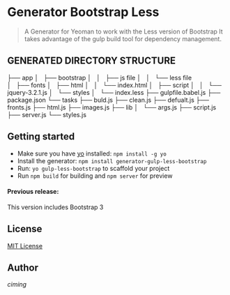 # Generator Bootstrap Less 

> A Generator for Yeoman to work with the Less version of Bootstrap
It takes advantage of the gulp build tool for dependency management.

## GENERATED DIRECTORY STRUCTURE

├── app
│   ├── bootstrap
│   │   ├── js file
│   │   └── less file  
│   ├── fonts
│   ├── html
│   │   └── index.html
│   ├── script
│   │   └── jquery-3.2.1.js
│   └── styles
│       └── index.less
├── gulpfile.babel.js
├── package.json
└── tasks
    ├── buld.js
    ├── clean.js
    ├── defualt.js
    ├── fronts.js
    ├── html.js
    ├── images.js
    ├── lib
    │   └── args.js
    ├── script.js
    ├── server.js
    └── styles.js

## Getting started
- Make sure you have [yo](https://github.com/yeoman/yo) installed:
    `npm install -g yo`
- Install the generator: `npm install generator-gulp-less-bootstrap`
- Run: `yo gulp-less-bootstrap` to scaffold your project
- Run `npm build` for building and `npm server` for preview

#### Previous release:
This version includes Bootstrap 3


## License
[MIT License](http://en.wikipedia.org/wiki/MIT_License)


## Author
*ciming*

